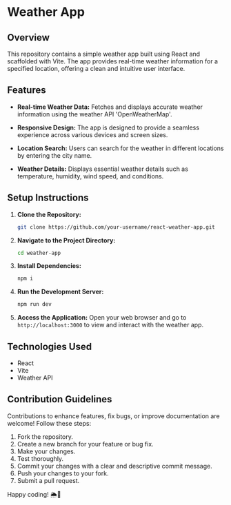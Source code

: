 # Weather App 

## Overview

This repository contains a simple weather app built using React and scaffolded with Vite. The app provides real-time weather information for a specified location, offering a clean and intuitive user interface.

## Features

- **Real-time Weather Data:** Fetches and displays accurate weather information using the weather API 'OpenWeatherMap'.

- **Responsive Design:** The app is designed to provide a seamless experience across various devices and screen sizes.

- **Location Search:** Users can search for the weather in different locations by entering the city name.

- **Weather Details:** Displays essential weather details such as temperature, humidity, wind speed, and conditions.

## Setup Instructions

1. **Clone the Repository:**
   ```bash
   git clone https://github.com/your-username/react-weather-app.git
   ```

2. **Navigate to the Project Directory:**
   ```bash
   cd weather-app
   ```

3. **Install Dependencies:**
   ```bash
   npm i
   ```

4. **Run the Development Server:**
   ```bash
   npm run dev
   ```

5. **Access the Application:**
   Open your web browser and go to `http://localhost:3000` to view and interact with the weather app.


## Technologies Used

- React
- Vite
- Weather API 

## Contribution Guidelines

Contributions to enhance features, fix bugs, or improve documentation are welcome! Follow these steps:

1. Fork the repository.
2. Create a new branch for your feature or bug fix.
3. Make your changes.
4. Test thoroughly.
5. Commit your changes with a clear and descriptive commit message.
6. Push your changes to your fork.
7. Submit a pull request.

Happy coding! 🌦️🚀
